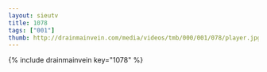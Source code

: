 ```yaml
--- 
layout: sieutv
title: 1078
tags: ["001"]
thumb: http://drainmainvein.com/media/videos/tmb/000/001/078/player.jpg
---
```

{% include drainmainvein key="1078" %} 
